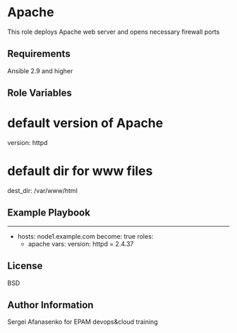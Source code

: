 Apache
=========

This role deploys Apache web server and opens necessary firewall ports

Requirements
------------

Ansible 2.9 and higher

Role Variables
--------------
# default version of Apache
version: httpd

# default dir for www files
dest_dir: /var/www/html

Example Playbook
----------------

---
- hosts: node1.example.com
  become: true
  roles:
    - apache
  vars:
    version: httpd = 2.4.37

License
-------

BSD

Author Information
------------------

Sergei Afanasenko for EPAM devops&cloud training